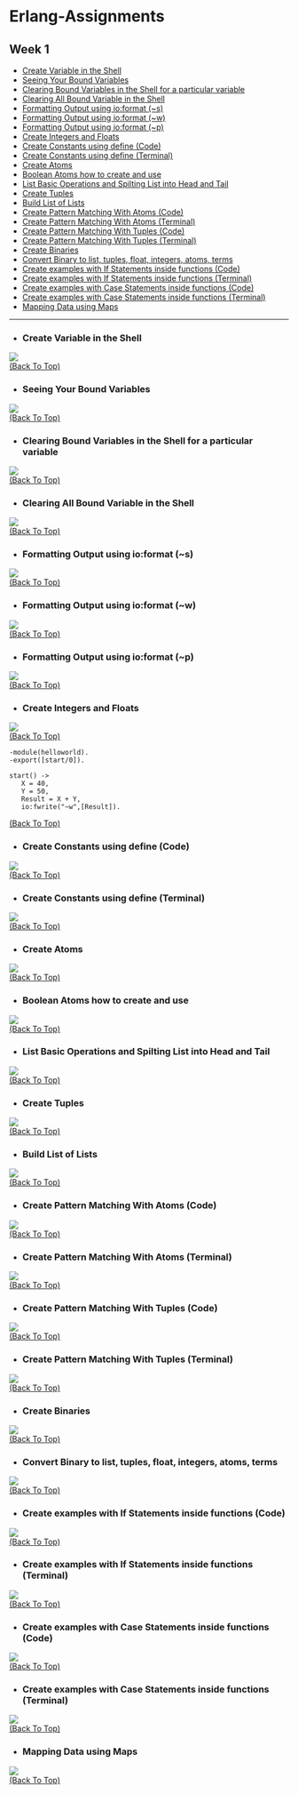 # Erlang-Assignments
## Week 1

- [Create Variable in the Shell](#create-variable-in-the-shell)
- [Seeing Your Bound Variables](#seeing-your-bound-variables)
- [Clearing Bound Variables in the Shell for a particular variable](#clearing-bound-variables-in-the-shell-for-a-particular-variable)
- [Clearing All Bound Variable in the Shell](#clearing-all-bound-variable-in-the-shell)
- [Formatting Output using io:format (~s)](#formatting-output-using-ioformat-s)
- [Formatting Output using io:format (~w)](#formatting-output-using-ioformat-w)
- [Formatting Output using io:format (~p)](#formatting-output-using-ioformat-p)
- [Create Integers and Floats](#create-integers-and-floats)
- [Create Constants using define (Code)](#create-constants-using-define-code)
- [Create Constants using define (Terminal)](#create-constants-using-define-terminal)
- [Create Atoms](#create-atoms)
- [Boolean Atoms how to create and use](#boolean-atoms-how-to-create-and-use)
- [List Basic Operations and Spilting List into Head and Tail](#list-basic-operations-and-spilting-list-into-head-and-tail)
- [Create Tuples](#create-tuples)
- [Build List of Lists](#build-list-of-lists)
- [Create Pattern Matching With Atoms (Code)](#create-pattern-matching-with-atoms-code)
- [Create Pattern Matching With Atoms (Terminal)](#create-pattern-matching-with-atoms-terminal)
- [Create Pattern Matching With Tuples (Code)](#create-pattern-matching-with-tuples-code)
- [Create Pattern Matching With Tuples (Terminal)](#create-pattern-matching-with-tuples-terminal)
- [Create Binaries](#create-binaries)
- [Convert Binary to list, tuples, float, integers, atoms, terms](#convert-binary-to-list-tuples-float-integers-atoms-terms)
- [Create examples with If Statements inside functions (Code)](#create-examples-with-if-statements-inside-functions-code)
- [Create examples with If Statements inside functions (Terminal)](#create-examples-with-if-statements-inside-functions-terminal)
- [Create examples with Case Statements inside functions (Code)](#create-examples-with-case-statements-inside-functions-code)
- [Create examples with Case Statements inside functions (Terminal)](#create-examples-with-case-statements-inside-functions-terminal)
- [Mapping Data using Maps](#mapping-data-using-maps)

***
- ### Create Variable in the Shell 

![](Screenshots/Create%20Variables%20in%20the%20Shell.png)<br>
[(Back To Top)](#week-1)
    
- ### Seeing Your Bound Variables

![](Screenshots/Seeing%20Your%20Bound%20Variables.png)<br>
[(Back To Top)](#week-1)
    
- ### Clearing Bound Variables in the Shell for a particular variable

![](Screenshots/Clearing%20Bound%20Variables%20in%20the%20Shell%20for%20a%20Particular%20Variable.png)<br>
[(Back To Top)](#week-1)

- ### Clearing All Bound Variable in the Shell

![](Screenshots/Clearing%20All%20Bound%20Variable%20in%20the%20Shell.png)<br>
[(Back To Top)](#week-1)
    
- ### Formatting Output using io:format (~s)

![](Screenshots/Formatting%20Output%20using%20io:format%201.png)<br>
[(Back To Top)](#week-1)

- ### Formatting Output using io:format (~w)

![](Screenshots/Formatting%20Output%20using%20io:format%202.png)<br>
[(Back To Top)](#week-1)

- ### Formatting Output using io:format (~p)

![](Screenshots/Formatting%20Output%20using%20io:format%203.png)<br>
[(Back To Top)](#week-1)
    
- ### Create Integers and Floats

![](Screenshots/Create%20Integers%20and%20Floats.png)<br>
[(Back To Top)](#week-1)


```
-module(helloworld). 
-export([start/0]). 

start() -> 
   X = 40, 
   Y = 50, 
   Result = X + Y, 
   io:fwrite("~w",[Result]).
```
[(Back To Top)](#week-1)
    
- ### Create Constants using define (Code)

![](Screenshots/Constants%20Using%20Define%20ERL.png)<br>
[(Back To Top)](#week-1)

- ### Create Constants using define (Terminal)

![](Screenshots/Constants%20Using%20Define%20Terminal.png)<br>
[(Back To Top)](#week-1)

- ### Create Atoms

![](Screenshots/Create%20Atoms.png)<br>
[(Back To Top)](#week-1)
    
- ### Boolean Atoms how to create and use 

![](Screenshots/Boolean%20Atoms%20how%20to%20create%20and%20use.png)<br>
[(Back To Top)](#week-1)
    
- ### List Basic Operations and Spilting List into Head and Tail 

![](Screenshots/List%20Basic%20Operations%20and%20Spilting%20List%20into%20Head%20and%20Tail.png)<br>
[(Back To Top)](#week-1)

- ### Create Tuples

![](Screenshots/Create%20Tuple.png)<br>
[(Back To Top)](#week-1)

- ### Build List of Lists

![](Screenshots/Build%20List%20of%20Lists.png)<br>
[(Back To Top)](#week-1)

- ### Create Pattern Matching With Atoms (Code)

![](Screenshots/Pattern%20Matching%20With%20Atoms%20Code.png)<br>
[(Back To Top)](#week-1)

- ### Create Pattern Matching With Atoms (Terminal)

![](Screenshots/Pattern%20Matching%20With%20Atoms%20Terminal.png)<br>
[(Back To Top)](#week-1)

- ### Create Pattern Matching With Tuples (Code)

![](Screenshots/Pattern%20Matching%20With%20Tuples%20Code.png)<br>
[(Back To Top)](#week-1)

- ### Create Pattern Matching With Tuples (Terminal)

![](Screenshots/Pattern%20Matching%20With%20Tuples%20Terminal.png)<br>
[(Back To Top)](#week-1)

- ### Create Binaries

![](Screenshots/Create%20Binaries.png)<br>
[(Back To Top)](#week-1)

- ### Convert Binary to list, tuples, float, integers, atoms, terms

![](Screenshots/Playing%20With%20Binaries.png)<br>
[(Back To Top)](#week-1)

- ### Create examples with If Statements inside functions (Code)

![](Screenshots/If%20Statement%20Inside%20Functions%20Code.png)<br>
[(Back To Top)](#week-1)

- ### Create examples with If Statements inside functions (Terminal)

![](Screenshots/If%20Statement%20Inside%20Functions%20Terminal.png)<br>
[(Back To Top)](#week-1)

- ### Create examples with Case Statements inside functions (Code)

![](Screenshots/Case%20Statement%20Inside%20Function%20Code.png)<br>
[(Back To Top)](#week-1)

- ### Create examples with Case Statements inside functions (Terminal)

![](Screenshots/Case%20Statement%20Inside%20Function%20Terminal.png)<br>
[(Back To Top)](#week-1)

- ### Mapping Data using Maps

![](Screenshots/Maps.png)<br>
[(Back To Top)](#week-1)

